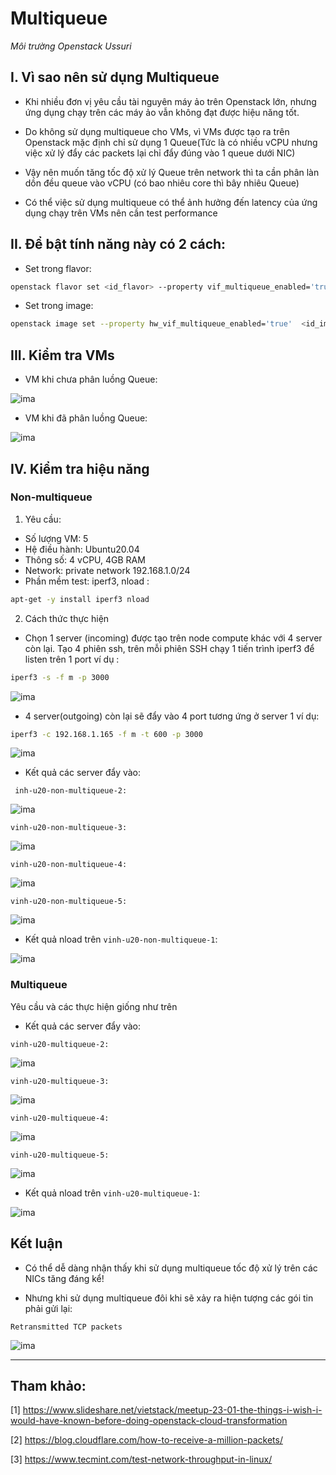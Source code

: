 
# Multiqueue

*Môi trường Openstack Ussuri*

## I. Vì sao nên sử dụng Multiqueue

- Khi nhiều đơn vị yêu cầu tài nguyên máy ảo trên Openstack lớn, nhưng ứng dụng chạy trên các máy ảo vẫn không đạt được hiệu năng tốt.

- Do không sử dụng multiqueue cho VMs, vì VMs được tạo ra trên Openstack mặc định chỉ sử dụng 1 Queue(Tức là có nhiều vCPU nhưng việc xử lý đẩy các packets lại chỉ đẩy đúng vào 1 queue dưới NIC)

- Vậy nên muốn tăng tốc độ xử lý Queue trên network thì ta cần phân làn dồn đều queue vào vCPU (có bao nhiêu core thì bây nhiêu Queue)

- Có thể việc sử dụng multiqueue có thể ảnh hưởng đến latency của ứng dụng chạy trên VMs nên cần test performance

## II. Để bật tính năng này có 2 cách:

- Set trong flavor:

```sh
openstack flavor set <id_flavor> --property vif_multiqueue_enabled='true'
```

- Set trong image:

```sh
openstack image set --property hw_vif_multiqueue_enabled='true'  <id_image>
```


## III. Kiểm tra VMs

- VM khi chưa phân luồng Queue:

![ima](../../images/multiqueue1.png)

- VM khi đã phân luồng Queue:

![ima](../../images/multiqueue2.png)

## IV. Kiểm tra hiệu năng

### Non-multiqueue

1. Yêu cầu:
- Số lượng VM: 5
- Hệ điều hành: Ubuntu20.04
- Thông số: 4 vCPU, 4GB RAM
- Network: private network 192.168.1.0/24
- Phần mềm test: iperf3, nload :
```sh
apt-get -y install iperf3 nload
```
2. Cách thức thực hiện
- Chọn 1 server (incoming) được tạo trên node compute khác với 4 server còn lại. Tạo 4 phiên ssh, trên mỗi phiên SSH chạy 1 tiến trình iperf3 để listen trên 1 port ví dụ :
```sh
iperf3 -s -f m -p 3000
```
![ima](../../images/multiqueuetest1.png)

- 4 server(outgoing) còn lại sẽ đẩy vào 4 port tương ứng ở server 1
ví dụ:
```sh
iperf3 -c 192.168.1.165 -f m -t 600 -p 3000
```
![ima](../../images/multiqueuetest2.png)

- Kết quả các server đẩy vào:

` inh-u20-non-multiqueue-2:`

![ima](../../images/multiqueuetest4.png)

`vinh-u20-non-multiqueue-3:`

![ima](../../images/multiqueuetest5.png)

`vinh-u20-non-multiqueue-4:`

![ima](../../images/multiqueuetest6.png)

`vinh-u20-non-multiqueue-5:`

![ima](../../images/multiqueuetest7.png)

- Kết quả nload trên `vinh-u20-non-multiqueue-1`:

![ima](../../images/multiqueuetest3.png)


### Multiqueue

Yêu cầu và các thực hiện giống như trên

- Kết quả các server đẩy vào:

`vinh-u20-multiqueue-2:`

![ima](../../images/multiqueuetest8.png)

`vinh-u20-multiqueue-3:`

![ima](../../images/multiqueuetest9.png)

`vinh-u20-multiqueue-4:`

![ima](../../images/multiqueuetest10.png)

`vinh-u20-multiqueue-5:`

![ima](../../images/multiqueuetest11.png)

- Kết quả nload trên `vinh-u20-multiqueue-1`:

![ima](../../images/multiqueuetest12.png)


## Kết luận
- Có thể dễ dàng nhận thấy khi sử dụng multiqueue tốc độ xử lý trên các NICs tăng đáng kể!

- Nhưng khi sử dụng multiqueue đôi khi sẽ xảy ra hiện tượng các gói tin phải gửi lại:

`Retransmitted TCP packets`

![ima](../../images/multiqueuetest13.png)


---
## Tham khảo: 

[1] https://www.slideshare.net/vietstack/meetup-23-01-the-things-i-wish-i-would-have-known-before-doing-openstack-cloud-transformation

[2] https://blog.cloudflare.com/how-to-receive-a-million-packets/

[3] https://www.tecmint.com/test-network-throughput-in-linux/